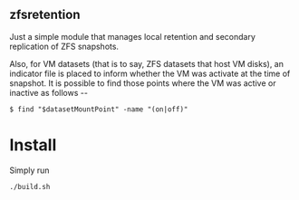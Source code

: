 ## zfsretention

Just a simple module that manages local retention and secondary replication of ZFS snapshots.

Also, for VM datasets (that is to say, ZFS datasets that host VM disks), an indicator file is placed to inform whether the VM was activate at the time of snapshot. It is possible to find those points where the VM was active or inactive as follows --
```
$ find "$datasetMountPoint" -name "(on|off)"
```

# Install

Simply run
```
./build.sh
```
